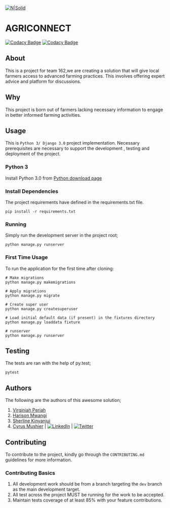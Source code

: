 [![N|Solid](http://www.undp.org/content/dam/undp/sdg/sdg-header-en.png)](https://docs.google.com/presentation/d/1YioOEE9Mke9xQr1m_pV0T9XPZu1xbXiqnFFs_XCfD9o/edit#slide=id.g747becbb5f_5_36)

# AGRICONNECT

[![Codacy Badge](https://api.codacy.com/project/badge/Grade/d796a571f46d461a92d142b022cc63a4)](https://app.codacy.com/gh/BuildForSDG/Team-162--Improve-agriculture-?utm_source=github.com&utm_medium=referral&utm_content=BuildForSDG/Team-162--Improve-agriculture-&utm_campaign=Badge_Grade_Dashboard)
[![Codacy Badge](https://app.codacy.com/project/badge/Coverage/c40dd06465bb4abfb420d8748fba67e3)](https://www.codacy.com/gh/BuildForSDG/Team-162--Improve-agriculture-?utm_source=github.com&utm_medium=referral&utm_content=BuildForSDG/Team-162--Improve-agriculture-&utm_campaign=Badge_Coverage)

## About

This is a project for team 162,we are creating a solution that will give local farmers access to advanced farming
 practices. This involves offering expert advice and platform for discussions.
 
## Why
 
This project is born out of farmers lacking necessary information to engage in better informed farming activities.
 
## Usage
 This is  `Python 3/ Django 3.0` project implementation. Necessary prerequisites are necessary to support the development
 , testing and deployment of the project.
 
### Python 3
 
Install Python 3.0 from [Python download page](https://www.python.org/downloads/)
    
### Install Dependencies
 
The project requirements have defined in the requirements.txt file.
 
    pip install -r requirements.txt
    
### Running
 
Simply run the development server in the project root;
 
    python manage.py runserver
    
### First Time Usage
 
To run the application for the first time after cloning:

	# Make migrations
	python manage.py makemigrations

	# Apply migrations
	python manage.py migrate
	
	# Create super user
	python manage.py createsuperuser

	# Load initial default data (if present) in the fixtures directory
	python manage.py loaddata fixture

	# runserver
	python manage.py runserver
 
## Testing
 
The tests are ran with the help of py.test;
 
    pytest
    
## Authors
 
The following are the authors of this awesome solution;
 
1.  [Virginiah Periah](https://github.com/virginiah894)
2.  [Harison Mwangi](https://github.com/Harison-Mwangi)
3.  [Sherline Kinyanjui](https://github.com/sherlinekinyanjui)
4.  [Cyrus Mushier](https://github.com/cymushier) | 
 [![LinkedIn](https://cdnjs.cloudflare.com/ajax/libs/webicons/2.0.0/webicons/webicon-linkedin-s.png)](https://www.linkedin.com/in/mushierc/) | 
 [![Twitter](https://cdnjs.cloudflare.com/ajax/libs/webicons/2.0.0/webicons/webicon-twitter-s.png)](https://twitter.com/cymushier)
    
## Contributing
 
To contribute to the project, kindly go through the `CONTRIBUTING.md` guidelines for more information.
 
### Contributing Basics
 
1.  All development work should be from a branch targeting the `dev` branch as the main development target.
2.  All test across the project MUST be running for the work to be accepted.
3.  Maintain tests coverage of at least 85% with your feature contributions.

